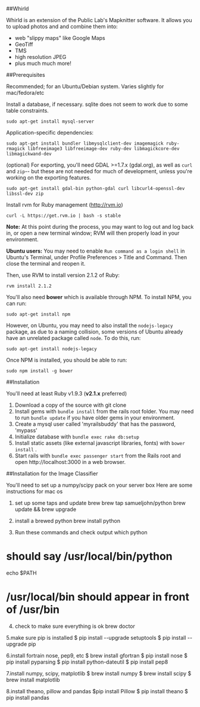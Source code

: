 ##Whirld


Whirld is an extension of the Public Lab's Mapknitter software. It allows you
to upload photos and and combine them into:

* web "slippy maps" like Google Maps
* GeoTiff
* TMS
* high resolution JPEG
* plus much much more!

##Prerequisites

Recommended; for an Ubuntu/Debian system. Varies slightly for mac/fedora/etc

Install a database, if necessary. sqlite does not seem to work due to some table constraints.

`sudo apt-get install mysql-server`

Application-specific dependencies:

`sudo apt-get install bundler libmysqlclient-dev imagemagick ruby-rmagick libfreeimage3 libfreeimage-dev ruby-dev libmagickcore-dev libmagickwand-dev`

(optional) For exporting, you'll need GDAL >=1.7.x (gdal.org), as well as `curl` and `zip`-- but these are not needed for much of development, unless you're working on the exporting features.

`sudo apt-get install gdal-bin python-gdal curl libcurl4-openssl-dev libssl-dev zip`

Install rvm for Ruby management (http://rvm.io)

`curl -L https://get.rvm.io | bash -s stable`

**Note:** At this point during the process, you may want to log out and log back in, or open a new terminal window; RVM will then properly load in your environment.

**Ubuntu users:** You may need to enable `Run command as a login shell` in Ubuntu's Terminal, under Profile Preferences > Title and Command. Then close the terminal and reopen it.

Then, use RVM to install version 2.1.2 of Ruby:

`rvm install 2.1.2`

You'll also need **bower** which is available through NPM. To install NPM, you can run:

`sudo apt-get install npm`

However, on Ubuntu, you may need to also install the `nodejs-legacy` package, as due to a naming collision, some versions of Ubuntu already have an unrelated package called `node`. To do this, run:

`sudo apt-get install nodejs-legacy`

Once NPM is installed, you should be able to run:

`sudo npm install -g bower`

##Installation

You'll need at least Ruby v1.9.3 (**v2.1.x** preferred)

1. Download a copy of the source with git clone
2. Install gems with `bundle install` from the rails root folder. You may need to run `bundle update` if you have older gems in your environment.
3. Create a mysql user called 'myrailsbuddy' that has the password, 'mypass'
5. Initialize database with `bundle exec rake db:setup`
7. Install static assets (like external javascript libraries, fonts) with `bower install` .
8. Start rails with `bundle exec passenger start` from the Rails root and open http://localhost:3000 in a web browser.

##Installation for the Image Classifier

You'll need to set up a numpy/scipy pack on your server box
Here are some instructions for mac os

1. set up some taps and update brew
brew tap samueljohn/python
brew update && brew upgrade

2. install a brewed python
brew install python

3. Run these commands and check output
which python
# should say /usr/local/bin/python

echo $PATH
# /usr/local/bin should appear in front of /usr/bin

4. check to make sure everything is ok
brew doctor

5.make sure pip is installed
$ pip install --upgrade setuptools
$ pip install --upgrade pip

6.install fortrain nose, pep9, etc
$ brew install gfortran
$ pip install nose
$ pip install pyparsing
$ pip install python-dateutil
$ pip install pep8

7.install numpy, scipy, matplotlib
$ brew install numpy
$ brew install scipy
$ brew install matplotlib

8.install theano, pillow and pandas
$pip install Pillow
$ pip install theano
$ pip install pandas
